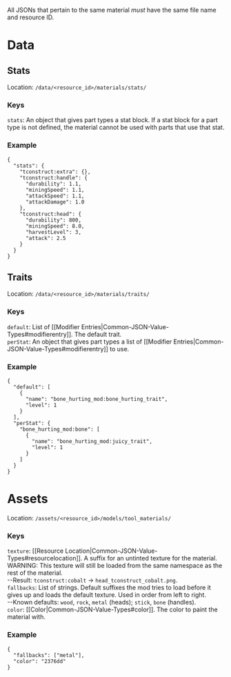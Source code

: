 All JSONs that pertain to the same material *must* have the same file name and resource ID.
# Data
## Stats
Location: `/data/<resource_id>/materials/stats/`

### Keys
`stats`: An object that gives part types a stat block. If a stat block for a part type is not defined, the material cannot be used with parts that use that stat.  

### Example
    {
      "stats": {
        "tconstruct:extra": {},
        "tconstruct:handle": {
          "durability": 1.1,
          "miningSpeed": 1.1,
          "attackSpeed": 1.1,
          "attackDamage": 1.0
        },
        "tconstruct:head": {
          "durability": 800,
          "miningSpeed": 8.0,
          "harvestLevel": 3,
          "attack": 2.5
        }
      }
    }

## Traits
Location: `/data/<resource_id>/materials/traits/`  

### Keys
`default`: List of [[Modifier Entries|Common-JSON-Value-Types#modifierentry]]. The default trait.  
`perStat`: An object that gives part types a list of [[Modifier Entries|Common-JSON-Value-Types#modifierentry]] to use.  

### Example
    {
      "default": [
        {
          "name": "bone_hurting_mod:bone_hurting_trait",
          "level": 1
        }
      ],
      "perStat": {
        "bone_hurting_mod:bone": [
          {
            "name": "bone_hurting_mod:juicy_trait",
            "level": 1
          }
        ]
      }
    }

# Assets  
Location: `/assets/<resource_id>/models/tool_materials/`  

### Keys
`texture`: [[Resource Location|Common-JSON-Value-Types#resourcelocation]]. A suffix for an untinted texture for the material. WARNING: This texture will still be loaded from the same namespace as the rest of the material.  
--Result: `tconstruct:cobalt` -> `head_tconstruct_cobalt.png`.  
`fallbacks`: List of strings. Default suffixes the mod tries to load before it gives up and loads the default texture. Used in order from left to right.  
--Known defaults: `wood`, `rock`, `metal` (heads); `stick`, `bone` (handles).  
`color`: [[Color|Common-JSON-Value-Types#color]]. The color to paint the material with.

### Example
    {
      "fallbacks": ["metal"],
      "color": "2376dd"
    }